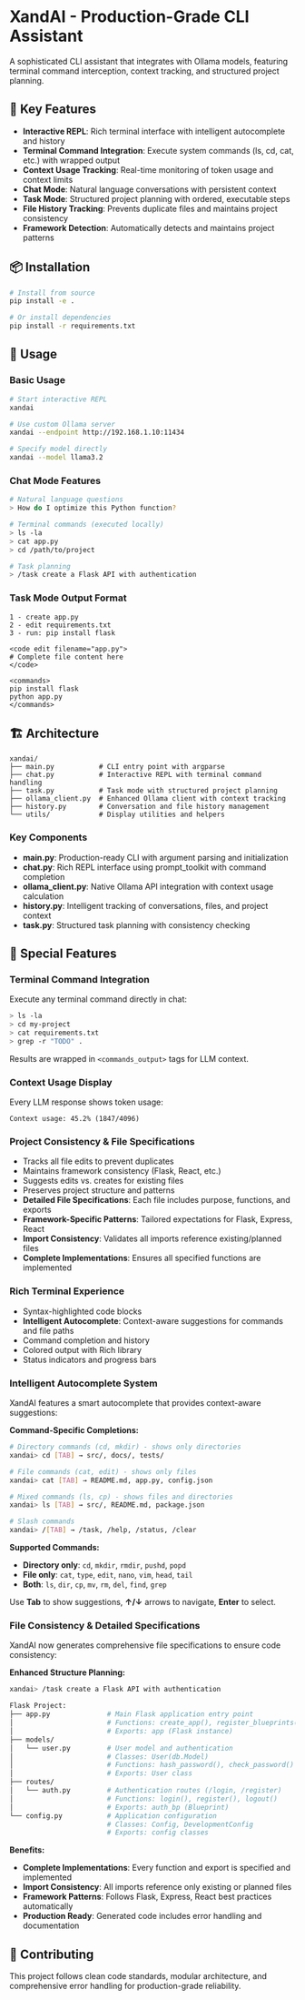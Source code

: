 # XandAI - Production-Grade CLI Assistant

A sophisticated CLI assistant that integrates with Ollama models, featuring terminal command interception, context tracking, and structured project planning.

## 🚀 Key Features

- **Interactive REPL**: Rich terminal interface with intelligent autocomplete and history
- **Terminal Command Integration**: Execute system commands (ls, cd, cat, etc.) with wrapped output
- **Context Usage Tracking**: Real-time monitoring of token usage and context limits
- **Chat Mode**: Natural language conversations with persistent context
- **Task Mode**: Structured project planning with ordered, executable steps
- **File History Tracking**: Prevents duplicate files and maintains project consistency
- **Framework Detection**: Automatically detects and maintains project patterns

## 📦 Installation

```bash
# Install from source
pip install -e .

# Or install dependencies
pip install -r requirements.txt
```

## 🎯 Usage

### Basic Usage
```bash
# Start interactive REPL
xandai

# Use custom Ollama server
xandai --endpoint http://192.168.1.10:11434

# Specify model directly
xandai --model llama3.2
```

### Chat Mode Features
```bash
# Natural language questions
> How do I optimize this Python function?

# Terminal commands (executed locally)
> ls -la
> cat app.py
> cd /path/to/project

# Task planning
> /task create a Flask API with authentication
```

### Task Mode Output Format
```
1 - create app.py
2 - edit requirements.txt
3 - run: pip install flask

<code edit filename="app.py">
# Complete file content here
</code>

<commands>
pip install flask
python app.py
</commands>
```

## 🏗️ Architecture

```
xandai/
├── main.py           # CLI entry point with argparse
├── chat.py           # Interactive REPL with terminal command handling
├── task.py           # Task mode with structured project planning
├── ollama_client.py  # Enhanced Ollama client with context tracking
├── history.py        # Conversation and file history management
└── utils/            # Display utilities and helpers
```

### Key Components

- **main.py**: Production-ready CLI with argument parsing and initialization
- **chat.py**: Rich REPL interface using prompt_toolkit with command completion
- **ollama_client.py**: Native Ollama API integration with context usage calculation
- **history.py**: Intelligent tracking of conversations, files, and project context
- **task.py**: Structured task planning with consistency checking

## 🔧 Special Features

### Terminal Command Integration
Execute any terminal command directly in chat:
```bash
> ls -la
> cd my-project
> cat requirements.txt
> grep -r "TODO" .
```
Results are wrapped in `<commands_output>` tags for LLM context.

### Context Usage Display
Every LLM response shows token usage:
```
Context usage: 45.2% (1847/4096)
```

### Project Consistency & File Specifications
- Tracks all file edits to prevent duplicates
- Maintains framework consistency (Flask, React, etc.)
- Suggests edits vs. creates for existing files
- Preserves project structure and patterns
- **Detailed File Specifications**: Each file includes purpose, functions, and exports
- **Framework-Specific Patterns**: Tailored expectations for Flask, Express, React
- **Import Consistency**: Validates all imports reference existing/planned files
- **Complete Implementations**: Ensures all specified functions are implemented

### Rich Terminal Experience
- Syntax-highlighted code blocks
- **Intelligent Autocomplete**: Context-aware suggestions for commands and file paths
- Command completion and history
- Colored output with Rich library
- Status indicators and progress bars

### Intelligent Autocomplete System
XandAI features a smart autocomplete that provides context-aware suggestions:

**Command-Specific Completions:**
```bash
# Directory commands (cd, mkdir) - shows only directories
xandai> cd [TAB] → src/, docs/, tests/

# File commands (cat, edit) - shows only files  
xandai> cat [TAB] → README.md, app.py, config.json

# Mixed commands (ls, cp) - shows files and directories
xandai> ls [TAB] → src/, README.md, package.json

# Slash commands
xandai> /[TAB] → /task, /help, /status, /clear
```

**Supported Commands:**
- **Directory only**: `cd`, `mkdir`, `rmdir`, `pushd`, `popd`
- **File only**: `cat`, `type`, `edit`, `nano`, `vim`, `head`, `tail`
- **Both**: `ls`, `dir`, `cp`, `mv`, `rm`, `del`, `find`, `grep`

Use **Tab** to show suggestions, **↑/↓** arrows to navigate, **Enter** to select.

### File Consistency & Detailed Specifications
XandAI now generates comprehensive file specifications to ensure code consistency:

**Enhanced Structure Planning:**
```bash
xandai> /task create a Flask API with authentication

Flask Project:
├── app.py              # Main Flask application entry point
│                       # Functions: create_app(), register_blueprints()
│                       # Exports: app (Flask instance)
├── models/
│   └── user.py         # User model and authentication
│                       # Classes: User(db.Model)  
│                       # Functions: hash_password(), check_password()
│                       # Exports: User class
├── routes/
│   └── auth.py         # Authentication routes (/login, /register)
│                       # Functions: login(), register(), logout()
│                       # Exports: auth_bp (Blueprint)
└── config.py           # Application configuration
                        # Classes: Config, DevelopmentConfig
                        # Exports: config classes
```

**Benefits:**
- **Complete Implementations**: Every function and export is specified and implemented
- **Import Consistency**: All imports reference only existing or planned files
- **Framework Patterns**: Follows Flask, Express, React best practices automatically
- **Production Ready**: Generated code includes error handling and documentation

## 🤝 Contributing

This project follows clean code standards, modular architecture, and comprehensive error handling for production-grade reliability.
